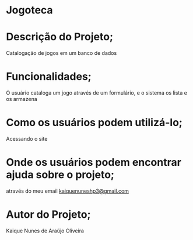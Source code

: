# Jogoteca

# Descrição do Projeto;
 Catalogação de jogos em um banco de dados

# Funcionalidades;
   O usuário cataloga um jogo através de um formulário, e o sistema os lista e os armazena

# Como os usuários podem utilizá-lo;
   Acessando o site

# Onde os usuários podem encontrar ajuda sobre o projeto;
   através do meu email kaiquenuneshp3@gmail.com

# Autor do Projeto;
   Kaique Nunes de Araújo Oliveira 

